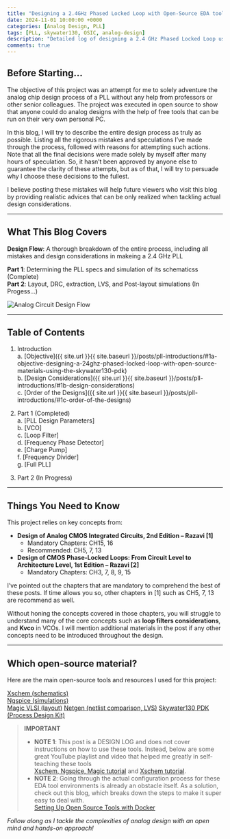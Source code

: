 ```yaml
---
title: "Designing a 2.4GHz Phased Locked Loop with Open-Source EDA tools"
date: 2024-11-01 10:00:00 +0000
categories: [Analog Design, PLL]
tags: [PLL, skywater130, OSIC, analog-design]
description: "Detailed log of designing a 2.4 GHz Phased Locked Loop using Skywater130 PDK with open-source tools, covering every step, mistake, and learning."
comments: true
---
```


## Before Starting…
The objective of this project was an attempt for me to solely adventure the analog chip design process of a PLL without any help from professors or other senior colleagues. The project was executed in open source to show that anyone could do analog designs with the help of free tools that can be run on their very own personal PC.  
  
In this blog, I will try to describe the entire design process as truly as possible. Listing all the rigorous mistakes and speculations I’ve made through the process, followed with reasons for attempting such actions. Note that all the final decisions were made solely by myself after many hours of speculation. So, it hasn’t been approved by anyone else to guarantee the clarity of these attempts, but as of that, I will try to persuade why I choose these decisions to the fullest.  
  
I believe posting these mistakes will help future viewers who visit this blog by providing realistic advices that can be only realized when tackling actual design considerations.  

---

## What This Blog Covers
**Design Flow**: A thorough breakdown of the entire process, including all mistakes and design considerations in makeing a 2.4 GHz PLL  
   
 **Part 1**: Determining the PLL specs and simulation of its schematicss (Complete)  
 **Part 2**: Layout, DRC, extraction, LVS, and Post-layout simulations (In Progess...)  

<img src="{{site.url}}/images/analog_circuit_design_flow.png" alt="Analog Circuit Design Flow" style="display: block; margin: auto;" />


---


## Table of Contents

1. Introduction  
   a. [Objective]({{ site.url }}{{ site.baseurl }}/posts/pll-introductions/#1a-objective-designing-a-24ghz-phased-locked-loop-with-open-source-materials-using-the-skywater130-pdk)  
   b. [Design Considerations]({{ site.url }}{{ site.baseurl }}/posts/pll-introductions/#1b-design-considerations)  
   c. [Order of the Designs]({{ site.url }}{{ site.baseurl }}/posts/pll-introductions/#1c-order-of-the-designs)  

2. Part 1 (Completed)  
   a. [PLL Design Parameters]  
   b. [VCO]  
   c. [Loop Filter]  
   d. [Frequency Phase Detector]  
   e. [Charge Pump]  
   f. [Frequency Divider]  
   g. [Full PLL]  

3. Part 2 (In Progress)


---


## Things You Need to Know
This project relies on key concepts from:
- **Design of Analog CMOS Integrated Circuits, 2nd Edition – Razavi [1]**
  - Mandatory Chapters: CH15, 16
  - Recommended: CH5, 7, 13
- **Design of CMOS Phase-Locked Loops: From Circuit Level to Architecture Level, 1st Edition – Razavi [2]**
  - Mandatory Chapters: CH3, 7, 8, 9, 15

I’ve pointed out the chapters that are mandatory to comprehend the best of these posts. If time allows you so, other chapters in [1] such as CH5, 7, 13 are recommend as well.
  
Without honing the concepts covered in those chapters, you will struggle to understand many of the core concepts such as **loop filters considerations**, and **Kvco** in VCOs.
I will mention additional materials in the post if any other concepts need to be introduced throughout the design.


---
## Which open-source material?
Here are the main open-source tools and resources I used for this project:

  [Xschem (schematics)](https://xschem.sourceforge.io/stefan/index.html)  
  [Ngspice (simulations)](https://ngspice.sourceforge.io/)  
  [Magic VLSI (layout)](https://opencircuitdesign.com/magic/)
  [Netgen (netlist comparison, LVS)](https://opencircuitdesign.com/netgen/)
  [Skywater130 PDK (Process Design Kit)](https://skywater-pdk.readthedocs.io/en/main/)


> **IMPORTANT**  
>
> - **NOTE 1**: This post is a DESIGN LOG and does not cover instructions on how to use these tools. Instead, below are some great YouTube playlist and video that helped me greatly in self-teaching these tools  
>   [Xschem, Ngspice, Magic tutorial](https://www.youtube.com/playlist?list=PLgsDG5BJZpBTEUaxjfvYUiMPpUPU_vQpr) and [Xschem tutorial](https://www.youtube.com/watch?v=bYbkz8FXnsQ).
> - **NOTE 2**: Going through the actual configuration process for these EDA tool environments is already an obstacle itself. As a solution, check out this blog, which breaks down the steps to make it super easy to deal with.  
>   [Setting Up Open Source Tools with Docker](https://kwantaekim.github.io/2024/05/25/OSE-Docker/)  

*Follow along as I tackle the complexities of analog design with an open mind and hands-on approach!*